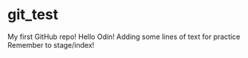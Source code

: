 # git_test
My first GitHub repo!
Hello Odin!
Adding some lines of text for practice
Remember to stage/index!